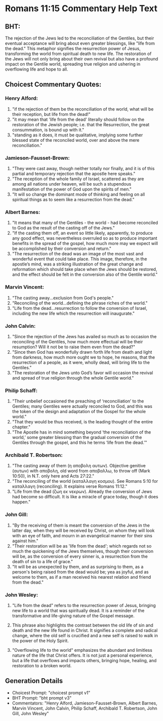 # Romans 11:15 Commentary Help Text

## BHT:
The rejection of the Jews led to the reconciliation of the Gentiles, but their eventual acceptance will bring about even greater blessings, like "life from the dead." This metaphor signifies the resurrection power of Jesus, transforming the world from spiritual death to new life. The restoration of the Jews will not only bring about their own revival but also have a profound impact on the Gentile world, spreading true religion and ushering in overflowing life and hope to all.

## Choicest Commentary Quotes:
### Henry Alford:
1. "if the rejection of them be the reconciliation of the world, what will be their reception, but life from the dead!"
2. "it may mean that 'life from the dead' literally should follow on the restoration of the Jewish people; i.e. that the Resurrection, the great consummation, is bound up with it."
3. "standing as it does, it must be qualitative, implying some further blessed state of the reconciled world, over and above the mere reconciliation."

### Jamieson-Fausset-Brown:
1. "They were cast away, though neither totally nor finally, and it is of this partial and temporary rejection that the apostle here speaks."
2. "The reception of the whole family of Israel, scattered as they are among all nations under heaven, will be such a stupendous manifestation of the power of God upon the spirits of men."
3. "It will so change the dominant mode of thinking and feeling on all spiritual things as to seem like a resurrection from the dead."

### Albert Barnes:
1. "It means that many of the Gentiles - the world - had become reconciled to God as the result of the casting off of the Jews."
2. "If the casting them off, an event so little likely, apparently, to produce any good effect, was nevertheless overruled so as to produce important benefits in the spread of the gospel, how much more may we expect will be accomplished by their conversion and return."
3. "The resurrection of the dead was an image of the most vast and wonderful event that could take place. This image, therefore, in the apostle’s mind, was a striking illustration of the great change and reformation which should take place when the Jews should be restored, and the effect should be felt in the conversion also of the Gentile world."

### Marvin Vincent:
1. "The casting away...exclusion from God's people." 
2. "Reconciling of the world...defining the phrase riches of the world." 
3. "Life from the dead...resurrection to follow the conversion of Israel, including the new life which the resurrection will inaugurate."

### John Calvin:
1. "Since the rejection of the Jews has availed so much as to occasion the reconciling of the Gentiles, how much more effectual will be their resumption? Will it not be to raise them even from the dead?"
2. "Since then God has wonderfully drawn forth life from death and light from darkness, how much more ought we to hope, he reasons, that the resurrection of a people, as it were, wholly dead, will bring life to the Gentiles."
3. "The restoration of the Jews unto God’s favor will occasion the revival and spread of true religion through the whole Gentile world."

### Philip Schaff:
1. "Their unbelief occasioned the preaching of ‘reconciliation’ to the Gentiles; many Gentiles were actually reconciled to God, and this was the token of the design and adaptation of the Gospel for the whole world."
2. "That they would be thus received, is the leading thought of the entire chapter."
3. "The Apostle has in mind something beyond ‘the reconciliation of the world,’ some greater blessing than the gradual conversion of the Gentiles through the gospel, and this he terms ‘life from the dead.’"

### Archibald T. Robertson:
1. "The casting away of them (η αποβολη αυτων). Objective genitive (αυτων) with αποβολη, old word from αποβαλλω, to throw off (Mark 10:50), in N.T. only here and Acts 27:22."
2. "The reconciling of the world (καταλλαγη κοσμου). See Romans 5:10 for καταλλαγη (reconciling). It explains verse Romans 11:12."
3. "Life from the dead (ζωη εκ νεκρων). Already the conversion of Jews had become so difficult. It is like a miracle of grace today, though it does happen."

### John Gill:
1. "By the receiving of them is meant the conversion of the Jews in the latter day, when they will be received by Christ, on whom they will look with an eye of faith, and mourn in an evangelical manner for their sins against him."
2. "Their restoration will be as 'life from the dead'; which regards not so much the quickening of the Jews themselves, though their conversion will be, as the conversion of every sinner is, a resurrection from the death of sin to a life of grace."
3. "It will be as unexpected by them, and as surprising to them, as a person's being raised from the dead would be; yea as joyful, and as welcome to them, as if a man received his nearest relation and friend from the dead."

### John Wesley:
1. "Life from the dead" refers to the resurrection power of Jesus, bringing new life to a world that was spiritually dead. It is a reminder of the transformative and life-giving nature of the Gospel message.

2. This phrase also highlights the contrast between the old life of sin and death and the new life found in Christ. It signifies a complete and radical change, where the old self is crucified and a new self is raised to walk in the power of the Holy Spirit.

3. "Overflowing life to the world" emphasizes the abundant and limitless nature of the life that Christ offers. It is not just a personal experience, but a life that overflows and impacts others, bringing hope, healing, and restoration to a broken world.


## Generation Details
- Choicest Prompt: "choicest prompt v1"
- BHT Prompt: "bht prompt v3"
- Commentators: "Henry Alford, Jamieson-Fausset-Brown, Albert Barnes, Marvin Vincent, John Calvin, Philip Schaff, Archibald T. Robertson, John Gill, John Wesley"
